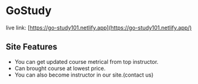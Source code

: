 # GoStudy

live link: [https://go-study101.netlify.app](https://go-study101.netlify.app/)

## Site Features

- You can get updated course metrical from top instructor.
- Can brought course at lowest price.
- You can also become instructor in our site.(contact us)
